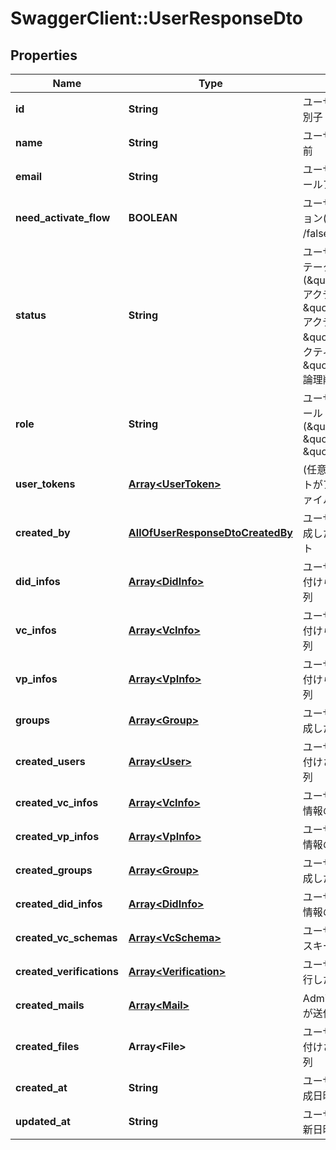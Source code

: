 # SwaggerClient::UserResponseDto

## Properties
Name | Type | Description | Notes
------------ | ------------- | ------------- | -------------
**id** | **String** | ユーザーアカウントの識別子 | 
**name** | **String** | ユーザーアカウントの名前 | 
**email** | **String** | ユーザーアカウントのメールアドレス | 
**need_activate_flow** | **BOOLEAN** | ユーザーアクティベーション(true: アクティブ /false: 停止中) | 
**status** | **String** | ユーザーのアカウントステータス(\&quot;inactive\&quot;: アクティブ未完了, \&quot;acrivating\&quot;: アクティブ作業途中, \&quot;active\&quot;: アクティブ中, \&quot;deactive\&quot;: 論理削除済) | 
**role** | **String** | ユーザーのアカウントロール(\&quot;admin\&quot;, \&quot;user\&quot;, \&quot;client\&quot;) | 
**user_tokens** | [**Array&lt;UserToken&gt;**](UserToken.md) | (任意) ユーザーアカウントがアップロードしたファイルの配列。 | 
**created_by** | [**AllOfUserResponseDtoCreatedBy**](AllOfUserResponseDtoCreatedBy.md) | ユーザーアカウントを作成したユーザーアカウント | 
**did_infos** | [**Array&lt;DidInfo&gt;**](DidInfo.md) | ユーザーアカウントに紐付けられたDID情報の配列 | [optional] 
**vc_infos** | [**Array&lt;VcInfo&gt;**](VcInfo.md) | ユーザーアカウントに紐付けられたVC情報の配列 | [optional] 
**vp_infos** | [**Array&lt;VpInfo&gt;**](VpInfo.md) | ユーザーアカウントに紐付けられたVP情報の配列 | [optional] 
**groups** | [**Array&lt;Group&gt;**](Group.md) | ユーザーアカウントが作成したグループの配列 | [optional] 
**created_users** | [**Array&lt;User&gt;**](User.md) | ユーザーアカウントに紐付けされたVP情報の配列 | [optional] 
**created_vc_infos** | [**Array&lt;VcInfo&gt;**](VcInfo.md) | ユーザーが作成したVC情報の配列 | [optional] 
**created_vp_infos** | [**Array&lt;VpInfo&gt;**](VpInfo.md) | ユーザーが作成したVP情報の配列 | [optional] 
**created_groups** | [**Array&lt;Group&gt;**](Group.md) | ユーザーアカウントが作成したグループの配列 | [optional] 
**created_did_infos** | [**Array&lt;DidInfo&gt;**](DidInfo.md) | ユーザーが作成したDID情報の配列 | [optional] 
**created_vc_schemas** | [**Array&lt;VcSchema&gt;**](VcSchema.md) | ユーザーが作成したVCスキーマの配列 | [optional] 
**created_verifications** | [**Array&lt;Verification&gt;**](Verification.md) | ユーザーアカウントが実行した検証結果の配列 | [optional] 
**created_mails** | [**Array&lt;Mail&gt;**](Mail.md) | Admin権限アカウントが送信したメールの配列 | [optional] 
**created_files** | **Array&lt;File&gt;** | ユーザーアカウントに紐付けされたファイルの配列 | [optional] 
**created_at** | **String** | ユーザーアカウントの作成日時 | 
**updated_at** | **String** | ユーザーアカウントの更新日時 | 

